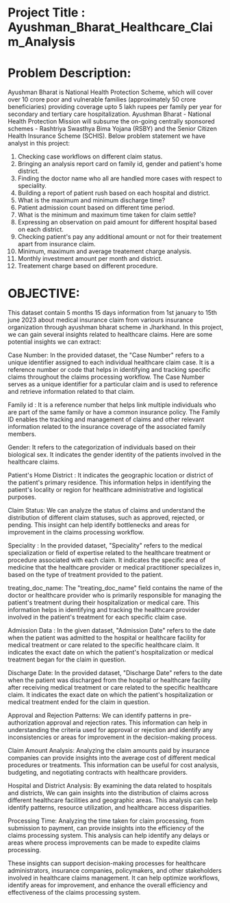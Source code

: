 # Project Title : Ayushman_Bharat_Healthcare_Claim_Analysis

# Problem Description:

Ayushman Bharat is National Health Protection Scheme, which will cover over 10 crore poor and vulnerable families (approximately 50 crore beneficiaries) providing coverage upto 5 lakh rupees per family per year for secondary and tertiary care hospitalization. Ayushman Bharat - National Health Protection Mission will subsume the on-going centrally sponsored schemes - Rashtriya Swasthya Bima Yojana (RSBY) and the Senior Citizen Health Insurance Scheme (SCHIS).
Below problem statement we have analyst in this project:
1. Checking case workflows on different claim status.
2. Bringing an analysis report card  on family id, gender and patient's home district.
3. Finding the doctor name who all are handled more cases with respect to speciality.
4. Building a report of patient rush based on each hospital and district.
5. What is the maximum and minimum discharge time?
6. Patient admission count based on different time period.
7. What is the minimum and maximum time taken for claim settle?
8. Expressing an observation on paid amount for different hospital based on each district.
9. Checking patient's pay any additional amount or not for their treatement apart from insurance claim.
10. Minimum, maximum and average treatement charge analysis.
11. Monthly investment amount per month and district.
12. Treatement charge based on different procedure.


# OBJECTIVE:

This dataset contain 5 months 15 days information from 1st january to 15th june 2023 about medical insurance claim from variours insurance organization through ayushman bharat scheme in Jharkhand. In this project, we can gain several insights related to healthcare claims. Here are some potential insights we can extract:

Case Number: In the provided dataset, the "Case Number" refers to a unique identifier assigned to each individual healthcare claim case. It is a reference number or code that helps in identifying and tracking specific claims throughout the claims processing workflow. The Case Number serves as a unique identifier for a particular claim and is used to reference and retrieve information related to that claim.

Family id : It is a reference number that helps link multiple individuals who are part of the same family or have a common insurance policy. The Family ID enables the tracking and management of claims and other relevant information related to the insurance coverage of the associated family members.

Gender: It refers to the categorization of individuals based on their biological sex. It indicates the gender identity of the patients involved in the healthcare claims.

Patient's Home District : It indicates the geographic location or district of the patient's primary residence. This information helps in identifying the patient's locality or region for healthcare administrative and logistical purposes.

Claim Status: We can analyze the status of claims and understand the distribution of different claim statuses, such as approved, rejected, or pending. This insight can help identify bottlenecks and areas for improvement in the claims processing workflow.

Speciality : In the provided dataset, "Speciality" refers to the medical specialization or field of expertise related to the healthcare treatment or procedure associated with each claim. It indicates the specific area of medicine that the healthcare provider or medical practitioner specializes in, based on the type of treatment provided to the patient.

treating_doc_name: The "treating_doc_name" field contains the name of the doctor or healthcare provider who is primarily responsible for managing the patient's treatment during their hospitalization or medical care. This information helps in identifying and tracking the healthcare provider involved in the patient's treatment for each specific claim case.

Admission Data : In the given dataset, "Admission Date" refers to the date when the patient was admitted to the hospital or healthcare facility for medical treatment or care related to the specific healthcare claim. It indicates the exact date on which the patient's hospitalization or medical treatment began for the claim in question.

Discharge Date: In the provided dataset, "Discharge Date" refers to the date when the patient was discharged from the hospital or healthcare facility after receiving medical treatment or care related to the specific healthcare claim. It indicates the exact date on which the patient's hospitalization or medical treatment ended for the claim in question.

Approval and Rejection Patterns: We can identify patterns in pre-authorization approval and rejection rates. This information can help in understanding the criteria used for approval or rejection and identify any inconsistencies or areas for improvement in the decision-making process.

Claim Amount Analysis: Analyzing the claim amounts paid by insurance companies can provide insights into the average cost of different medical procedures or treatments. This information can be useful for cost analysis, budgeting, and negotiating contracts with healthcare providers.

Hospital and District Analysis: By examining the data related to hospitals and districts, We can gain insights into the distribution of claims across different healthcare facilities and geographic areas. This analysis can help identify patterns, resource utilization, and healthcare access disparities.

Processing Time: Analyzing the time taken for claim processing, from submission to payment, can provide insights into the efficiency of the claims processing system. This analysis can help identify any delays or areas where process improvements can be made to expedite claims processing.


These insights can support decision-making processes for healthcare administrators, insurance companies, policymakers, and other stakeholders involved in healthcare claims management. It can help optimize workflows, identify areas for improvement, and enhance the overall efficiency and effectiveness of the claims processing system.
